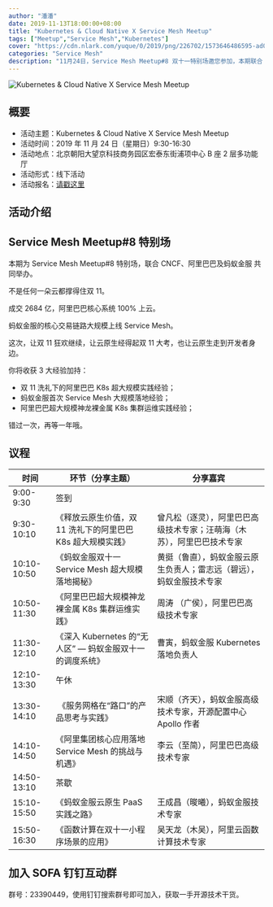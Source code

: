 ```yaml
---
author: "潘潘"
date: 2019-11-13T18:00:00+08:00
title: "Kubernetes & Cloud Native X Service Mesh Meetup"
tags: ["Meetup","Service Mesh","Kubernetes"]
cover: "https://cdn.nlark.com/yuque/0/2019/png/226702/1573646486595-ad0c5f6f-53f2-4182-a450-fce52ebe1337.png"
categories: "Service Mesh"
description: "11月24日，Service Mesh Meetup#8 双十一特别场邀您参加，本期联合 CNCF、阿里巴巴及蚂蚁金服共同举办。"
---
```


![Kubernetes & Cloud Native X Service Mesh Meetup](https://cdn.nlark.com/yuque/0/2019/png/226702/1573646486595-ad0c5f6f-53f2-4182-a450-fce52ebe1337.png)

## 概要

- 活动主题：Kubernetes & Cloud Native X Service Mesh Meetup
- 活动时间：2019 年 11 月 24 日（星期日）9:30-16:30
- 活动地点：北京朝阳大望京科技商务园区宏泰东街浦项中心 B 座 2 层多功能厅
- 活动形式：线下活动
- 活动报名：[请戳这里](https://tech.antfin.com/community/activities/985?chInfo=sofa)

## 活动介绍

## Service Mesh Meetup#8 特别场

本期为 Service Mesh Meetup#8 特别场，联合 CNCF、阿里巴巴及蚂蚁金服 共同举办。

不是任何一朵云都撑得住双 11。

成交 2684 亿，阿里巴巴核心系统 100% 上云。

蚂蚁金服的核心交易链路大规模上线 Service Mesh。

这次，让双 11 狂欢继续，让云原生经得起双 11 大考，也让云原生走到开发者身边。

你将收获 3 大经验加持：

- 双 11 洗礼下的阿里巴巴 K8s 超大规模实践经验；
- 蚂蚁金服首次 Service Mesh 大规模落地经验；
- 阿里巴巴超大规模神龙裸金属 K8s 集群运维实践经验；

错过一次，再等一年哦。

## 议程

| 时间 | 环节（分享主题） | 分享嘉宾 |
| --- | --- | --- |
| 9:00-9:30 | 签到 |  |
| 9:30-10:10 | 《释放云原生价值，双 11 洗礼下的阿里巴巴 K8s 超大规模实践》 | 曾凡松（逐灵），阿里巴巴高级技术专家；汪萌海（木苏），阿里巴巴技术专家 |
| 10:10-10:50 | 《蚂蚁金服双十一 Service Mesh 超大规模落地揭秘》 | 黄挺（鲁直），蚂蚁金服云原生负责人；雷志远（碧远），蚂蚁金服技术专家 |
| 10:50-11:30 | 《阿里巴巴超大规模神龙裸金属 K8s 集群运维实践》 | 周涛 （广侯），阿里巴巴高级技术专家 |
| 11:30-12:10  | 《深入 Kubernetes 的“无人区” — 蚂蚁金服双十一的调度系统》 | 曹寅，蚂蚁金服 Kubernetes 落地负责人 |
| 12:10-13:30 | 午休 |  |
| 13:30-14:10 |  《服务网格在“路口”的产品思考与实践》 | 宋顺（齐天），蚂蚁金服高级技术专家，开源配置中心 Apollo 作者 |
| 14:10-14:50 | 《阿里集团核心应用落地 Service Mesh 的挑战与机遇》 | 李云（至简），阿里巴巴高级技术专家 |
| 14:50-13:10 | 茶歇 |  |
| 15:10-15:50 | 《蚂蚁金服云原生 PaaS 实践之路》 | 王成昌（晙曦），蚂蚁金服技术专家 |
| 15:50-16:30 | 《函数计算在双十一小程序场景的应用》 | 吴天龙（木吴），阿里云函数计算技术专家 |

## 加入 SOFA 钉钉互动群

群号：23390449，使用钉钉搜索群号即可加入，获取一手开源技术干货。